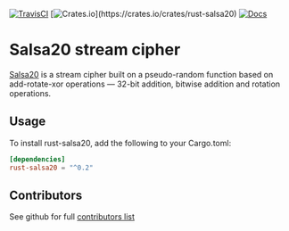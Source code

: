 [![TravisCI](https://api.travis-ci.org/bugagashenkj/rust-salsa20.svg?branch=master)](https://travis-ci.org/bugagashenkj/rust-salsa20)
[![Crates.io](https://img.shields.io/crates/v/rust-salsa20.svg?)](https://crates.io/crates/rust-salsa20)
[![Docs](https://docs.rs/rust-salsa20/badge.svg)](https://docs.rs/rust-salsa20)

# Salsa20 stream cipher

[Salsa20](https://cr.yp.to/snuffle/spec.pdf) is a stream cipher built on a pseudo-random function based on add-rotate-xor operations — 32-bit addition, bitwise addition and rotation operations.

## Usage

To install rust-salsa20, add the following to your Cargo.toml:

```toml
[dependencies]
rust-salsa20 = "^0.2"
```

## Contributors

See github for full [contributors list](https://github.com/bugagashenkj/rust-salsa20/graphs/contributors)
